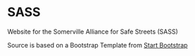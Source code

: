 # SASS
Website for the Somerville Alliance for Safe Streets (SASS)

Source is based on a Bootstrap Template from [Start Bootstrap](https://startbootstrap.com/template/bare)